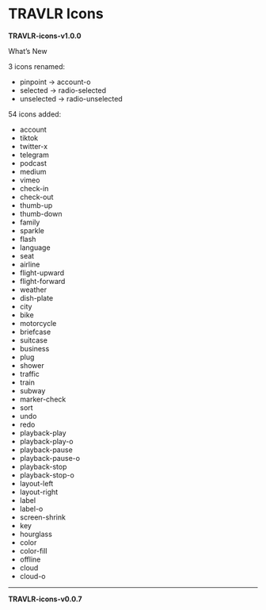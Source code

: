 # TRAVLR Icons
<p><strong>TRAVLR-icons-v1.0.0</strong></p>
<p>What’s New</p>
<p>3 icons renamed:</p>
<ul>
  <li>pinpoint -&gt; account-o</li>
  <li>selected -&gt; radio-selected</li>
  <li>unselected -&gt; radio-unselected</li>
</ul>
<p>54 icons added:</p>
  <ul>
    <li>account</li>
    <li>tiktok</li>
    <li>twitter-x</li>
    <li>telegram</li>
    <li>podcast</li>
    <li>medium</li>
    <li>vimeo</li>
    <li>check-in</li>
    <li>check-out</li>
    <li>thumb-up</li>
    <li>thumb-down</li>
    <li>family</li>
    <li>sparkle</li>
    <li>flash</li>
    <li>language</li>
    <li>seat</li>
    <li>airline</li>
    <li>flight-upward</li>
    <li>flight-forward</li>
    <li>weather</li>
    <li>dish-plate</li>
    <li>city</li>
    <li>bike</li>
    <li>motorcycle</li>
    <li>briefcase</li>
    <li>suitcase</li>
    <li>business</li>
    <li>plug</li>
    <li>shower</li>
    <li>traffic</li>
    <li>train</li>
    <li>subway</li>
    <li>marker-check</li>
    <li>sort</li>
    <li>undo</li>
    <li>redo</li>
    <li>playback-play</li>
    <li>playback-play-o</li>
    <li>playback-pause</li>
    <li>playback-pause-o</li>
    <li>playback-stop</li>
    <li>playback-stop-o</li>
    <li>layout-left</li>
    <li>layout-right</li>
    <li>label</li>
    <li>label-o</li>
    <li>screen-shrink</li>
    <li>key</li>
    <li>hourglass</li>
    <li>color</li>
    <li>color-fill</li>
    <li>offline</li>
    <li>cloud</li>
    <li>cloud-o</li>
  </ul>
<hr />
<p><strong>TRAVLR-icons-v0.0.7</strong></p>
